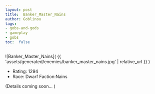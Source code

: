 ```yaml
---
layout: post
title:  Banker_Master_Nains
author: Goblinou
tags:
- gobs-and-gods
- gameplay
- gobs
toc:  false
---
```


![Banker_Master_Nains]( {{ 'assets/generated/enemies/banker_master_nains.jpg' | relative_url }} )
- Rating: 1294
- Race: Dwarf  Faction:Nains

(Details coming soon... )